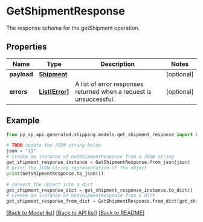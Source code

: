 # GetShipmentResponse

The response schema for the getShipment operation.

## Properties

Name | Type | Description | Notes
------------ | ------------- | ------------- | -------------
**payload** | [**Shipment**](Shipment.md) |  | [optional] 
**errors** | [**List[Error]**](Error.md) | A list of error responses returned when a request is unsuccessful. | [optional] 

## Example

```python
from py_sp_api.generated.shipping.models.get_shipment_response import GetShipmentResponse

# TODO update the JSON string below
json = "{}"
# create an instance of GetShipmentResponse from a JSON string
get_shipment_response_instance = GetShipmentResponse.from_json(json)
# print the JSON string representation of the object
print(GetShipmentResponse.to_json())

# convert the object into a dict
get_shipment_response_dict = get_shipment_response_instance.to_dict()
# create an instance of GetShipmentResponse from a dict
get_shipment_response_from_dict = GetShipmentResponse.from_dict(get_shipment_response_dict)
```
[[Back to Model list]](../README.md#documentation-for-models) [[Back to API list]](../README.md#documentation-for-api-endpoints) [[Back to README]](../README.md)


